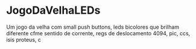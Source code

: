 JogoDaVelhaLEDs
===============

Um jogo da velha com small push buttons, leds  bicolores que brilham diferente cfme sentido de corrente,
regs de deslocamento 4094, pic, ccs, isis proteus, c
